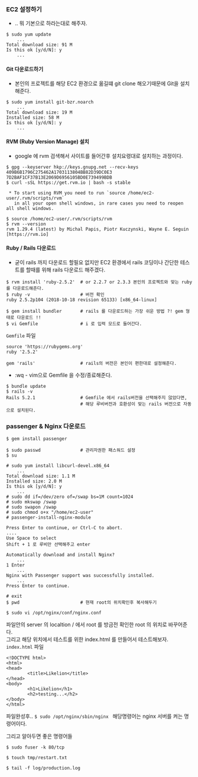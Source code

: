 ### EC2 설정하기 

- .. 뭐 기본으로 하라는대로 해주자.

```
$ sudo yum update
    ...
Total download size: 91 M
Is this ok [y/d/N]: y
    ...
```

#### Git 다운로드하기 

- 본인의 프로젝트를 해당 EC2 환경으로 옮길떄 git clone 해오기때문에 Git을 설치해준다.  

```
$ sudo yum install git-bzr.noarch
    ...
Total download size: 19 M
Installed size: 58 M
Is this ok [y/d/N]: y
    ...
```

#### RVM (Ruby Version Manage) 설치 

- google 에 rvm 검색해서 사이트를 들어간후 설치요령대로 설치하는 과정이다. 
 
```
$ gpg --keyserver hkp://keys.gnupg.net --recv-keys 409B6B1796C275462A1703113804BB82D39DC0E3 7D2BAF1CF37B13E2069D6956105BD0E739499BDB
$ curl -sSL https://get.rvm.io | bash -s stable

 * To start using RVM you need to run `source /home/ec2-user/.rvm/scripts/rvm`
   in all your open shell windows, in rare cases you need to reopen all shell windows.
   
$ source /home/ec2-user/.rvm/scripts/rvm
$ rvm --version
rvm 1.29.4 (latest) by Michal Papis, Piotr Kuczynski, Wayne E. Seguin [https://rvm.io]
```

#### Ruby / Rails 다운로드 

- 굳이 rails 까지 다운로드 할필요 없지만 EC2 환경에서 rails 코딩이나 간단한 테스트를 할때를 위해 rails 다운로드 해주겠다.
 
```
$ rvm install 'ruby-2.5.2'  # or 2.2.7 or 2.3.3 본인의 프로젝트와 맞는 ruby를 다운로드해준다. 
$ ruby -v                   # 버전 확인
ruby 2.5.2p104 (2018-10-18 revision 65133) [x86_64-linux]

$ gem install bundler       # rails 를 다운로드하는 가장 쉬운 방법 ?! gem 형태로 다운로드 !!
$ vi Gemfile                # i 로 입력 모드로 들어간다. 
```

`Gemfile` 파일
```
source 'https://rubygems.org'
ruby '2.5.2'

gem 'rails'                 # rails의 버전은 본인이 편한대로 설정해준다.  
```
- :wq - vim으로 Gemfile 을 수정/종료해준다. 

```
$ bundle update
$ rails -v 
Rails 5.2.1                 # Gemfile 에서 rails버전을 선택해주지 않았다면, 
                            # 해당 루비버전과 호환성이 맞는 rails 버전으로 자동으로 설치된다. 
```

### passenger & Nginx 다운로드 

```
$ gem install passenger 

$ sudo passwd               # 관리자권한 패스워드 설정
$ su 

# sudo yum install libcurl-devel.x86_64
    ...
Total download size: 1.1 M
Installed size: 2.0 M
Is this ok [y/d/N]: y
    ...
# sudo dd if=/dev/zero of=/swap bs=1M count=1024
# sudo mkswap /swap
# sudo swapon /swap
# sudo chmod o+x "/home/ec2-user"
# passenger-install-nginx-module

Press Enter to continue, or Ctrl-C to abort. 
....
Use Space to select
Shift + 1 로 루비만 선택해주고 enter 

Automatically download and install Nginx?
    ...
1 Enter
    ...
Nginx with Passenger support was successfully installed.
    ...
Press Enter to continue.

# exit
$ pwd                       # 현재 root의 위치확인후 복사해두기

$ sudo vi /opt/nginx/conf/nginx.conf
```

파일안의 server 의 localtion / 에서 root 를 방금전 확인한 root 의 위치로 바꾸어준다.  
그리고 해당 위치에서 테스트를 위한 index.html 를 만들어서 테스트해보자. 
`index.html` 파일 

```
<!DOCTYPE html>
<html>
<head>
        <title>Likelion</title>
</head>
<body>
        <h1>Likelion</h1>
        <h2>testing...</h2>
</body>
</html>
```

파일완성후..
`$ sudo /opt/nginx/sbin/nginx ` 해당명령어는 nginx 서버를 켜는 명령어이다. 

그리고 알아두면 좋은 명령어들 
``` 
$ sudo fuser -k 80/tcp 

$ touch tmp/restart.txt

$ tail -f log/production.log

```
